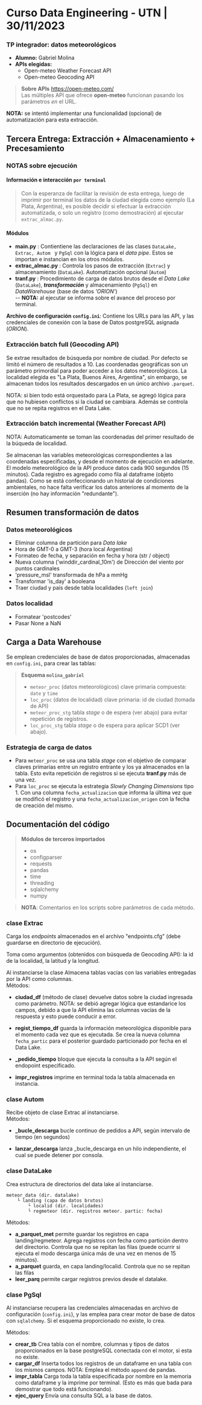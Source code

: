 # Curso Data Engineering - UTN | 30/11/2023
### TP integrador: datos meteorológicos ###

- **Alumno:** Gabriel Molina  
- **APIs elegidas:** 
    - Open-meteo Weather Forecast API
    - Open-meteo Geocoding API

> **Sobre APIs** https://open-meteo.com/  
> Las múltiples API que ofrece **open-meteo** funcionan pasando los parámetros *en* el URL.

**NOTA:** se intentó implementar una funcionalidad (opcional) de automatización para esta extracción.

## Tercera Entrega: Extracción + Almacenamiento + **Precesamiento**
### NOTAS sobre ejecución

#### Información e interacción `por terminal`
> Con la esperanza de facilitar la revisión de esta entrega, luego de imprimir por terminal los datos de la ciudad elegida como ejemplo (La Plata, Argentina), es posible decidir  si efectuar la extracción automatizada, o solo un registro (como demostración) al ejecutar `extrac_almac.py`.

#### Módulos
- **main.py** : Contientiene las declaraciones de las clases `DataLake, Extrac, Autom ` y `PgSql` con la lógica para el _data pipe_. Estos se importan e instancian en los otros módulos.
- **extrac_almac.py** : Controla los pasos de extracción (`Extrac`) y almacenamiento (`DataLake`). Automatización opcional (`Autom`)
- **tranf.py** : Procedimiento de carga de datos brutos desde el *Data Lake* (`DataLake`), ***transformación*** y almacenamiento (`PgSql`) en *DataWarehouse* (base de datos _'ORION'_)  
 -- **NOTA:** al ejecutar se informa sobre el avance del proceso por terminal.

   
**Archivo de configuración `config.ini`**: Contiene los URLs para las API, y las credenciales de conexión con la base de Datos postgreSQL asignada (_ORION_).

### Extracción batch full (Geocoding API)

Se extrae resultados de búsqueda por nombre de ciudad. Por defecto se limitó el número de resultados a 10. Las coordenadas geográficas son un parámetro primordial para poder acceder a los datos meteorológicos. La localidad elegida es "La Plata, Buenos Aires, Argentina", sin embargo, se almacenan todos los resultados descargados en un único archivo `.parquet`.

NOTA: si bien todo está orquestado para La Plata, se agregó lógica para que no hubiesen conflictos si la ciudad se cambiara. Además se controla que no se repita registros en el Data Lake.

### Extracción batch incremental (Weather Forecast API)

NOTA: Automaticamente se toman las coordenadas del primer resultado de la búqueda de localidad. 

Se almacenan las variables meteorológicas correspondientes a las coordenadas especificadas, y desde el momento de ejecución en adelante. El modelo meteorológico de la API produce datos cada 900 segundos (15 minutos). Cada registro es agregado como fila al dataframe (objeto pandas). Como se está confeccionando un historial de condiciones ambientales, no hace falta verificar los datos anteriores al momento de la inserción (no hay información "redundante").

## Resumen transformación de datos

### Datos meteorológicos
- Eliminar columna de partición para _Data lake_
- Hora de GMT-0 a GMT-3 (hora local Argentina)
- Formateo de fecha, y separación en fecha y hora (str / object)
- Nueva columna ('winddir_cardinal_10m') de Dirección del viento por puntos cardinales
- 'pressure_msl' transformada de hPa a mmHg
- Transformar 'is_day' a booleana
- Traer ciudad y país desde tabla localidades (`left join`)

### Datos localidad
- Formatear 'postcodes'
- Pasar None a NaN

## Carga a Data Warehouse
Se emplean credenciales de base de datos proporcionadas, almacenadas en `config.ini`, para crear las tablas:
> **Esquema `molina_gabriel`**
> - `meteor_proc` (datos meteorológicos) clave primaria compuesta:  `date` y `time`
> - `loc_proc` (datos de localidad) clave primaria: id de ciudad (tomada de API)
> - `meteor_proc_stg` tabla _stage_ o de espera (ver abajo) para evitar repetición de registros.
> - `loc_proc_stg` tabla _stage_ o de espera  para aplicar SCD1 (ver abajo).

### Estrategia de carga de datos
- Para `meteor_proc` se usa una tabla _stage_ con el objetivo de comparar claves primarias entre un registro entrante y los ya almacenados en la tabla. Esto evita repetición de registros si se ejecuta **tranf.py** más de una vez.
- Para `loc_proc` se ejecuta la estrategia _Slowly Changing Dimensions_ tipo 1. Con una columna `fecha_actualizacion` que informa la última vez que se modificó el registro y una `fecha_actualizacion_origen` con la fecha de creación del mismo.



## Documentación del código
> **Módulos de terceros importados**
> - os  
> - configparser  
> - requests
> - pandas
> - time
> - threading
> - sqlalchemy
> - numpy


> **NOTA**: Comentarios en los scripts sobre parámetros de cada método.

### clase Extrac
Carga los *endpoints* almacenados en el archivo "endpoints.cfg" (debe guardarse en directorio de ejecución).

Toma como argumentos (obtenidos con búsqueda de Geocoding API): la id de la localidad, la latitud y la longitud.

Al instanciarse la clase Almacena tablas vacías con las variables entregadas por la API como columnas.  
Métodos:  
- **ciudad_df** (método de clase) devuelve datos sobre la ciudad ingresada como parámetro. NOTA: se debió agregar lógica que estandarice los campos, debido a que la API elimina las columnas vacías de la respuesta y esto puede conducir a error.

- **regist_tiempo_df** guarda la información meteorológica disponible para el momento cada vez que es ejecutada. Se crea la nueva columna `fecha_partic` para el posterior guardado particionado por fecha en el Data Lake.
- **_pedido_tiempo** bloque que ejecuta la consulta a la API según el endopoint especificado.
- **impr_registros** imprime en terminal toda la tabla almacenada en instancia.  

### clase Autom
Recibe objeto de clase Extrac al instanciarse.  
Métodos:  
- **_bucle_descarga** bucle continuo de pedidos a API, según intervalo de tiempo (en segundos)

- **lanzar_descarga** lanza _bucle_descarga en un hilo independiente, el cual se puede detener por consola.

### clase DataLake
Crea estructura de directorios del data lake al instanciarse.

    meteor_data (dir. datalake)
        └ landing (capa de datos brutos)
            └ localid (dir. localidades)
            └ regmeteor (dir. registros meteor. partic: fecha)

Métodos:  
- **a_parquet_met** permite guardar los registros en capa landing/regmeteor. Agrega registros con fecha como partición dentro del directorio. Controla que no se repitan las filas (puede ocurrir si ejecuta el modo descarga única más de una vez en menos de 15 minutos).
- **a_parquet** guarda, en capa landing/localid. Controla que no se repitan las filas
- **leer_parq** permite cargar registros previos desde el datalake.

### clase PgSql
Al instanciarse recupera las credenciales almacenadas en archivo de configuración (`config.ini`), y las emplea para crear motor de base de datos con `sqlalchemy`. Si el esquema proporcionado no existe, lo crea.

Métodos:
- **crear_tb** Crea tabla con el nombre, columnas y tipos de datos proporcionados en la base postgreSQL conectada con el motor, si esta no existe.
- **cargar_df** Inserta todos los registros de un dataframe en una tabla con los mismos campos. NOTA: Emplea el método `append` de pandas.
- **impr_tabla** Carga toda la tabla especificada por nombre en la memoria como dataframe y la imprime por terminal. (Esto es más que bada para demostrar que todo está funcionando).
- **ejec_query** Envía una consulta SQL a la base de datos.
